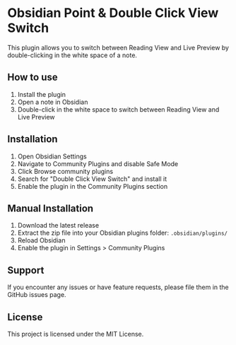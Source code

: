 # Obsidian Point & Double Click View Switch

This plugin allows you to switch between Reading View and Live Preview by double-clicking in the white space of a note.

## How to use

1. Install the plugin
2. Open a note in Obsidian
3. Double-click in the white space to switch between Reading View and Live Preview

## Installation

1. Open Obsidian Settings
2. Navigate to Community Plugins and disable Safe Mode
3. Click Browse community plugins
4. Search for "Double Click View Switch" and install it
5. Enable the plugin in the Community Plugins section

## Manual Installation

1. Download the latest release
2. Extract the zip file into your Obsidian plugins folder: `.obsidian/plugins/`
3. Reload Obsidian
4. Enable the plugin in Settings > Community Plugins

## Support

If you encounter any issues or have feature requests, please file them in the GitHub issues page.

## License

This project is licensed under the MIT License.
```